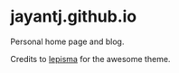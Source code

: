 # jayantj.github.io

Personal home page and blog.

Credits to [lepisma](https://github.com/lepisma) for the awesome theme.